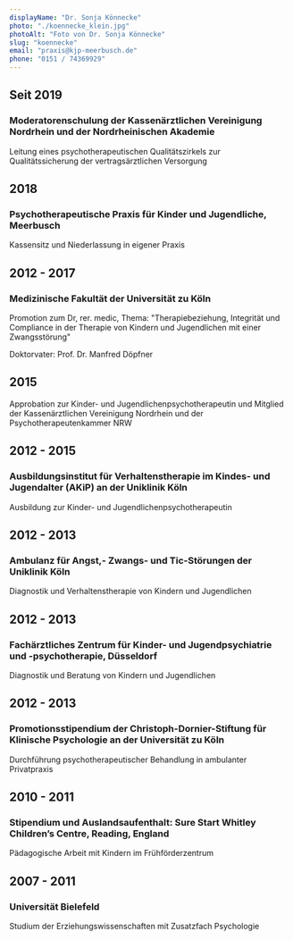 ```yaml
---
displayName: "Dr. Sonja Könnecke"
photo: "./koennecke_klein.jpg"
photoAlt: "Foto von Dr. Sonja Könnecke"
slug: "koennecke"
email: "praxis@kjp-meerbusch.de"
phone: "0151 / 74369929"
---
```


## Seit 2019

### Moderatorenschulung der Kassenärztlichen Vereinigung Nordrhein und der Nordrheinischen Akademie

Leitung eines psychotherapeutischen Qualitätszirkels zur Qualitätssicherung der vertragsärztlichen Versorgung

## 2018

### Psychotherapeutische Praxis für Kinder und Jugendliche, Meerbusch

Kassensitz und Niederlassung in eigener Praxis

## 2012 - 2017

### Medizinische Fakultät der Universität zu Köln

Promotion zum Dr, rer. medic, Thema: "Therapiebeziehung, Integrität und Compliance in der Therapie von Kindern und Jugendlichen mit einer Zwangsstörung"

Doktorvater: Prof. Dr. Manfred Döpfner

## 2015

Approbation zur Kinder- und Jugendlichenpsychotherapeutin und Mitglied der Kassenärztlichen Vereinigung Nordrhein und der Psychotherapeutenkammer NRW

## 2012 - 2015

### Ausbildungsinstitut für Verhaltenstherapie im Kindes- und Jugendalter (AKiP) an der Uniklinik Köln

Ausbildung zur Kinder- und Jugendlichenpsychotherapeutin

## 2012 - 2013

### Ambulanz für Angst,- Zwangs- und Tic-Störungen der Uniklinik Köln

Diagnostik und Verhaltenstherapie von Kindern und Jugendlichen

## 2012 - 2013

### Fachärztliches Zentrum für Kinder- und Jugendpsychiatrie und -psychotherapie, Düsseldorf

Diagnostik und Beratung von Kindern und Jugendlichen

## 2012 - 2013

### Promotionsstipendium der Christoph-Dornier-Stiftung für Klinische Psychologie an der Universität zu Köln

Durchführung psychotherapeutischer Behandlung in ambulanter Privatpraxis

## 2010 - 2011

### Stipendium und Auslandsaufenthalt: Sure Start Whitley Children’s Centre, Reading, England

Pädagogische Arbeit mit Kindern im Frühförderzentrum

## 2007 - 2011

### Universität Bielefeld

Studium der Erziehungswissenschaften mit Zusatzfach Psychologie
